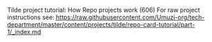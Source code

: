 Tilde project tutorial: How Repo projects work (606)
For raw project instructions see: https://raw.githubusercontent.com/Umuzi-org/tech-department/master/content/projects/tilde/repo-card-tutorial/part-1/_index.md